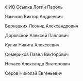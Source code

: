 
ФИО	Ссылка	Логин	Пароль


Язычков Виктор Андреевич

Бернацких Леонид Александрович

Доровской Алексей Павлович

Кулик Никита Алексеевич

Семериков Павел Викторович	

Нечаев Александр Викторович	

Серов Николай Евгеньевич	


